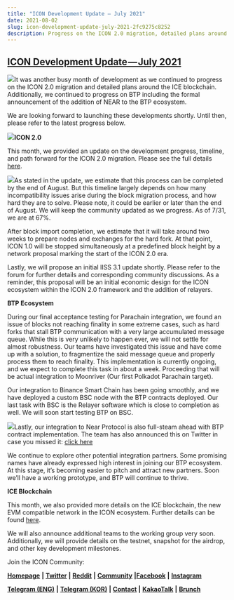 ```yaml
---
title: "ICON Development Update — July 2021"
date: 2021-08-02
slug: icon-development-update-july-2021-2fc9275c8252
description: Progress on the ICON 2.0 migration, detailed plans around the ICE blockchain and progress on BTP including the formal announcement of the addition of NEAR to the BTP ecosystem
---
```


## [ICON Development Update — July 2021](https://medium.com/helloiconworld/icon-development-update-june-2021-f03484dd3068?source=your_stories_page-------------------------------------)

![](https://cdn-images-1.medium.com/max/800/1*lcQohTa6gxiqXtFDW_jgOw.jpeg)It was another busy month of development as we continued to progress on the ICON 2.0 migration and detailed plans around the ICE blockchain. Additionally, we continued to progress on BTP including the formal announcement of the addition of NEAR to the BTP ecosystem.

We are looking forward to launching these developments shortly. Until then, please refer to the latest progress below.

![](https://cdn-images-1.medium.com/max/800/1*wzRHAPmAkHWVmXQ_vuk9Ug.jpeg)**ICON 2.0**

This month, we provided an update on the development progress, timeline, and path forward for the ICON 2.0 migration. Please see the full details [here](https://medium.com/helloiconworld/icon-2-0-migration-community-update-30e43b4f609f).

[![](https://cdn-images-1.medium.com/max/800/1*F_mBrgDpG9v_3n20TyjR-g.png)](https://medium.com/helloiconworld/icon-2-0-migration-community-update-30e43b4f609f)As stated in the update, we estimate that this process can be completed by the end of August. But this timeline largely depends on how many incompatibility issues arise during the block migration process, and how hard they are to solve. Please note, it could be earlier or later than the end of August. We will keep the community updated as we progress. As of 7/31, we are at 67%.

After block import completion, we estimate that it will take around two weeks to prepare nodes and exchanges for the hard fork. At that point, ICON 1.0 will be stopped simultaneously at a predefined block height by a network proposal marking the start of the ICON 2.0 era.

Lastly, we will propose an initial IISS 3.1 update shortly. Please refer to the forum for further details and corresponding community discussions. As a reminder, this proposal will be an initial economic design for the ICON ecosystem within the ICON 2.0 framework and the addition of relayers.

**BTP Ecosystem**

During our final acceptance testing for Parachain integration, we found an issue of blocks not reaching finality in some extreme cases, such as hard forks that stall BTP communication with a very large accumulated message queue. While this is very unlikely to happen ever, we will not settle for almost robustness. Our teams have investigated this issue and have come up with a solution, to fragmentize the said message queue and properly process them to reach finality. This implementation is currently ongoing, and we expect to complete this task in about a week. Proceeding that will be actual integration to Moonriver (Our first Polkadot Parachain target).

Our integration to Binance Smart Chain has been going smoothly, and we have deployed a custom BSC node with the BTP contracts deployed. Our last task with BSC is the Relayer software which is close to completion as well. We will soon start testing BTP on BSC.

[![](https://cdn-images-1.medium.com/max/800/1*MCWFumPzMct4sIfIAiPbkw.jpeg)](https://twitter.com/NEARProtocol/status/1419916262830972935)Lastly, our integration to Near Protocol is also full-steam ahead with BTP contract implementation. The team has also announced this on Twitter in case you missed it: [click here](https://twitter.com/NEARProtocol/status/1419916262830972935)

We continue to explore other potential integration partners. Some promising names have already expressed high interest in joining our BTP ecosystem. At this stage, it’s becoming easier to pitch and attract new partners. Soon we’ll have a working prototype, and BTP will continue to thrive.

**ICE Blockchain**

This month, we also provided more details on the ICE blockchain, the new EVM compatible network in the ICON ecosystem. Further details can be found [here](https://medium.com/helloiconworld/the-ice-blockchain-e6ea96adc99).

We will also announce additional teams to the working group very soon. Additionally, we will provide details on the testnet, snapshot for the airdrop, and other key development milestones.

Join the ICON Community:

[**Homepage**](https://iconrepublic.org/) **|** [**Twitter**](https://twitter.com/helloiconworld) **|** [**Reddit**](https://www.reddit.com/r/helloicon/) **|** [**Community**](https://forum.icon.community/) **|**[**Facebook**](https://www.facebook.com/helloicon/) **|** [**Instagram**](https://www.instagram.com/helloiconworld/)

[**Telegram (ENG)**](https://t.me/hello_iconworld) **|** [**Telegram (KOR)**](https://t.me/iconkorea) **|** [**Contact**](mailto:hello@icon.foundation) **|** [**KakaoTalk**](https://open.kakao.com/o/gMAFhdS) **|** [**Brunch**](https://brunch.co.kr/@helloiconworld)

